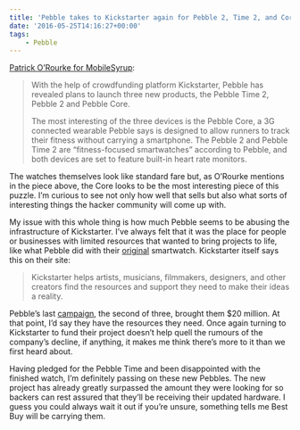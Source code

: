 ```yaml
---
title: 'Pebble takes to Kickstarter again for Pebble 2, Time 2, and Core'
date: '2016-05-25T14:16:27+00:00'
tags:
    - Pebble
---
```


[Patrick O’Rourke for MobileSyrup](https://mobilesyrup.com/2016/05/24/pebble-launches-kickstarter-for-pebble-time-2-pebble-2-and-pebble-core-canada/):

> With the help of crowdfunding platform Kickstarter, Pebble has revealed plans to launch three new products, the Pebble Time 2, Pebble 2 and Pebble Core.
> 
>  The most interesting of the three devices is the Pebble Core, a 3G connected wearable Pebble says is designed to allow runners to track their fitness without carrying a smartphone. The Pebble 2 and Pebble Time 2 are “fitness-focused smartwatches” according to Pebble, and both devices are set to feature built-in heart rate monitors.

The watches themselves look like standard fare but, as O’Rourke mentions in the piece above, the Core looks to be the most interesting piece of this puzzle. I’m curious to see not only how well that sells but also what sorts of interesting things the hacker community will come up with.

My issue with this whole thing is how much Pebble seems to be abusing the infrastructure of Kickstarter. I’ve always felt that it was the place for people or businesses with limited resources that wanted to bring projects to life, like what Pebble did with their [original](https://www.kickstarter.com/projects/597507018/pebble-e-paper-watch-for-iphone-and-android) smartwatch. Kickstarter itself says this on their site:

> Kickstarter helps artists, musicians, filmmakers, designers, and other creators find the resources and support they need to make their ideas a reality.

Pebble’s last [campaign](https://www.kickstarter.com/projects/597507018/pebble-time-awesome-smartwatch-no-compromises), the second of three, brought them $20 million. At that point, I’d say they have the resources they need. Once again turning to Kickstarter to fund their project doesn’t help quell the rumours of the company’s decline, if anything, it makes me think there’s more to it than we first heard about.

Having pledged for the Pebble Time and been disappointed with the finished watch, I’m definitely passing on these new Pebbles. The new project has already greatly surpassed the amount they were looking for so backers can rest assured that they’ll be receiving their updated hardware. I guess you could always wait it out if you’re unsure, something tells me Best Buy will be carrying them.
